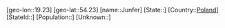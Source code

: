 ﻿---
location: [54.23,19.23]
type: City
tags:
- geo/City


SpocWebEntityId: 31224
isDeleted: false
confidential: public

---
[geo-lon::19.23]
[geo-lat::54.23]
[name::Junfer]
[State::]
[Country::[Poland](geo/Continent/Europe/Poland.md)]
[StateId::]
[Population::]
[Unknown::]

